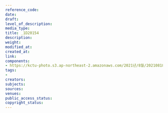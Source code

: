 ```yaml
---
reference_code: 
date: 
draft: 
level_of_description: 
media_type: 
title: _1D20154
description: 
weight: 
modified_at: 
created_at: 
link: 
components:
- https://kctu-photo.s3.ap-northeast-2.amazonaws.com/2021년/8월/20210818_양경수+민주노총+위원장+출입기자단+기자간담회/_1D20154.jpg
tags:
- 
creators: 
subjects: 
sources: 
venues: 
public_access_status: 
copyright_status: 
---
```

